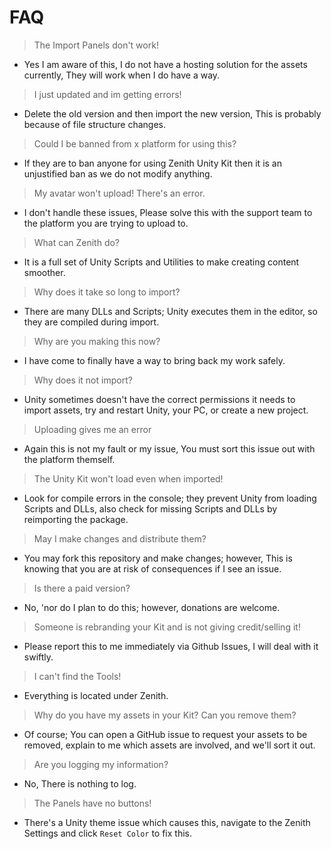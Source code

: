 # FAQ

> The Import Panels don't work!  
- Yes I am aware of this, I do not have a hosting solution for the assets currently, They will work when I do have a way.    

> I just updated and im getting errors!  
- Delete the old version and then import the new version, This is probably because of file structure changes.  

> Could I be banned from x platform for using this?  
- If they are to ban anyone for using Zenith Unity Kit then it is an unjustified ban as we do not modify anything.  

> My avatar won't upload! There's an error.  
- I don't handle these issues, Please solve this with the support team to the platform you are trying to upload to.  

> What can Zenith do?  
- It is a full set of Unity Scripts and Utilities to make creating content smoother.  

> Why does it take so long to import?  
- There are many DLLs and Scripts; Unity executes them in the editor, so they are compiled during import.  

> Why are you making this now?  
- I have come to finally have a way to bring back my work safely.  

> Why does it not import?  
- Unity sometimes doesn't have the correct permissions it needs to import assets, try and restart Unity, your PC, or create a new project.  

> Uploading gives me an error  
- Again this is not my fault or my issue, You must sort this issue out with the platform themself.  

> The Unity Kit won't load even when imported!  
- Look for compile errors in the console; they prevent Unity from loading Scripts and DLLs, also check for missing Scripts and DLLs by reimporting the package.

> May I make changes and distribute them?  
- You may fork this repository and make changes; however, This is knowing that you are at risk of consequences if I see an issue.  

> Is there a paid version?  
- No, 'nor do I plan to do this; however, donations are welcome.  

> Someone is rebranding your Kit and is not giving credit/selling it!  
- Please report this to me immediately via Github Issues, I will deal with it swiftly.  

> I can't find the Tools!  
- Everything is located under Zenith.  

> Why do you have my assets in your Kit? Can you remove them?  
- Of course; You can open a GitHub issue to request your assets to be removed, explain to me which assets are involved, and we'll sort it out.  

> Are you logging my information?  
- No, There is nothing to log.  

> The Panels have no buttons!  
- There's a Unity theme issue which causes this, navigate to the Zenith Settings and click `Reset Color` to fix this.  
